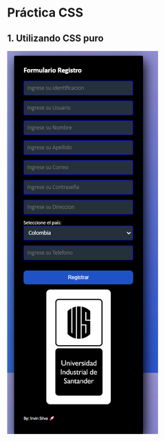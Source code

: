 # Práctica CSS
## 1. Utilizando CSS puro
![Image text](https://github.com/Irvin-Silva/WEB-TALLER-3/blob/main/ref/cssPuro.png)
